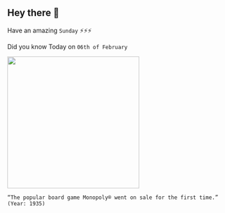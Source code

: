 ## Hey there 👋
Have an amazing `Sunday` ⚡⚡⚡

Did you know Today on `06th of February`
 
 [<img src="https://i.pinimg.com/originals/47/b5/8e/47b58ebf852bae68a9db5af9bf8551e7.jpg" width="300" />](https://en.wikipedia.org/wiki/History_of_Monopoly#:~:text=Monopoly%20was%20first%20marketed%20on,two%20editions%20sold%20by%20Darrow.) 
 ```
“The popular board game Monopoly® went on sale for the first time.” (Year: 1935)
```
